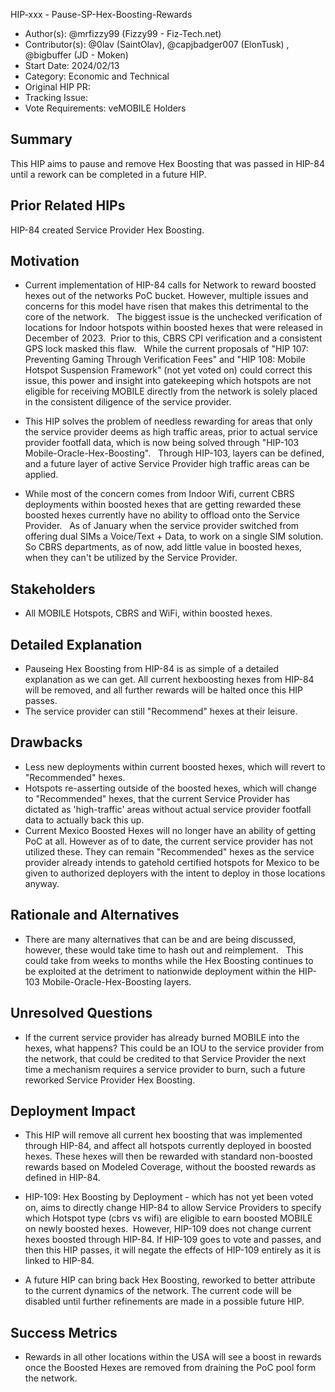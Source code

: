 HIP-xxx - Pause-SP-Hex-Boosting-Rewards

- Author(s): @mrfizzy99 (Fizzy99 - Fiz-Tech.net)
- Contributor(s): @0lav (SaintOlav), @capjbadger007 (ElonTusk) , @bigbuffer (JD - Moken)
- Start Date: 2024/02/13
- Category: Economic and Technical
- Original HIP PR: <!-- leave this empty; maintainer will fill in ID of this pull request -->
- Tracking Issue: <!-- leave this empty; maintainer will create a discussion issue -->
- Vote Requirements: veMOBILE Holders

## Summary

This HIP aims to pause and remove Hex Boosting that was passed in HIP-84 until a rework can be completed in a future HIP. 


## Prior Related HIPs
HIP-84 created Service Provider Hex Boosting.


## Motivation

- Current implementation of HIP-84 calls for Network to reward boosted hexes out of the networks PoC bucket. However, multiple issues and concerns for this model have risen that makes this detrimental to the core of the network.
  The biggest issue is the unchecked verification of locations for Indoor hotspots within boosted hexes that were released in December of 2023.  Prior to this, CBRS CPI verification and a consistent GPS lock masked this flaw.
  While the current proposals of "HIP 107: Preventing Gaming Through Verification Fees" and "HIP 108: Mobile Hotspot Suspension Framework" (not yet voted on) could correct this issue, this power and insight into gatekeeping which hotspots are not eligible for receiving MOBILE directly from the network is solely placed in the consistent diligence of the service provider.

- This HIP solves the problem of needless rewarding for areas that only the service provider deems as high traffic areas, prior to actual service provider footfall data, which is now being solved through "HIP-103 Mobile-Oracle-Hex-Boosting".
  Through HIP-103, layers can be defined, and a future layer of active Service Provider high traffic areas can be applied.  

- While most of the concern comes from Indoor Wifi, current CBRS deployments within boosted hexes that are getting rewarded these boosted hexes currently have no ability to offload onto the Service Provider.
  As of January when the service provider switched from offering dual SIMs a Voice/Text + Data, to work on a single SIM solution. So CBRS departments, as of now, add little value in boosted hexes, when they can't be utilized by the Service Provider.  
  

## Stakeholders

- All MOBILE Hotspots, CBRS and WiFi, within boosted hexes.  


## Detailed Explanation

- Pauseing Hex Boosting from HIP-84 is as simple of a detailed explanation as we can get. All current hexboosting hexes from HIP-84 will be removed, and all further rewards will be halted once this HIP passes.
- The service provider can still "Recommend" hexes at their leisure. 


## Drawbacks

- Less new deployments within current boosted hexes, which will revert to "Recommended" hexes. 
- Hotspots re-asserting outside of the boosted hexes, which will change to "Recommended" hexes, that the current Service Provider has dictated as 'high-traffic' areas without actual service provider footfall data to actually back this up.
- Current Mexico Boosted Hexes will no longer have an ability of getting PoC at all. However as of to date, the current service provider has not utilized these. They can remain "Recommended" hexes as the service provider already intends to gatehold certified hotspots for Mexico to be given to authorized deployers with the intent to deploy in those locations anyway. 


## Rationale and Alternatives

- There are many alternatives that can be and are being discussed, however, these would take time to hash out and reimplement.   This could take from weeks to months while the Hex Boosting continues to be exploited at the detriment to nationwide deployment within the HIP-103 Mobile-Oracle-Hex-Boosting layers.  


## Unresolved Questions

- If the current service provider has already burned MOBILE into the hexes, what happens?  This could be an IOU to the service provider from the network, that could be credited to that Service Provider the next time a mechanism requires a service provider to burn, such a future reworked Service Provider Hex Boosting. 


## Deployment Impact

- This HIP will remove all current hex boosting that was implemented through HIP-84, and affect all hotspots currently deployed in boosted hexes. These hexes will then be rewarded with standard non-boosted rewards based on Modeled Coverage, without the boosted rewards as defined in HIP-84.
  
- HIP-109: Hex Boosting by Deployment - which has not yet been voted on, aims to directly change HIP-84 to allow Service Providers to specify which Hotspot type (cbrs vs wifi) are eligible to earn boosted MOBILE on newly boosted hexes.  However, HIP-109 does not change current hexes boosted through HIP-84. If HIP-109 goes to vote and passes, and then this HIP passes, it will negate the effects of HIP-109 entirely as it is linked to HIP-84. 

- A future HIP can bring back Hex Boosting, reworked to better attribute to the current dynamics of the network. The current code will be disabled until further refinements are made in a possible future HIP.


## Success Metrics

- Rewards in all other locations within the USA will see a boost in rewards once the Boosted Hexes are removed from draining the PoC pool form the network.
